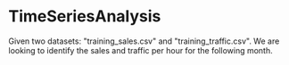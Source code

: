 # TimeSeriesAnalysis
Given two datasets: "training_sales.csv" and "training_traffic.csv". We are looking to identify the sales and traffic per hour for the following month. 
